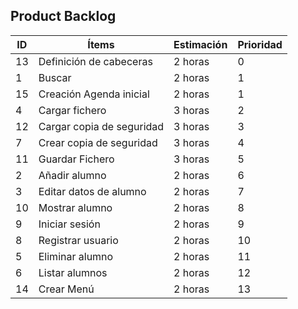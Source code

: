 
## Product Backlog



|ID              |Ítems            |Estimación                 |Prioridad
|----------------|-------------------------------|---------------------------|-----------------------|
|13        |Definición de cabeceras           |2 horas          |0|
|1				 |Buscar          				 |2 horas         			 |1|
|15        |Creación Agenda inicial       |2 horas          |1|
|4				 |Cargar fichero   		         |3 horas					 |2|
|12				 |Cargar copia de seguridad		 |3 horas					 |3|
|7				 |Crear copia de seguridad		 |3 horas					 |4|
|11				 |Guardar Fichero				 |3 horas					 |5|
|2				 |Añadir alumno					 |2 horas					 |6|
|3				 |Editar datos de alumno		 |2 horas					 |7|
|10				 |Mostrar alumno				 |2 horas 					 |8|
|9				 |Iniciar sesión				 |2 horas					 |9|
|8				 |Registrar usuario				 |2 horas					 |10|
|5				 |Eliminar alumno	    		 |2 horas					 |11|
|6				 |Listar alumnos					 |2 horas					 |12|
|14        |Crear Menú          |2 horas            |13|

